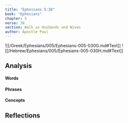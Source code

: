 ```yaml
---
title: "Ephesians 5:30"
book: "Ephesians"
chapter: 5
verse: 30
section: Walk as Husbands and Wives
author: Apostle Paul
---
```

![[/Greek/Ephesians/005/Ephesians-005-030G.md#Text]]
![[/Hebrew/Ephesians/005/Ephesians-005-030H.md#Text]]

## Analysis

#### Words

#### Phrases

#### Concepts

## Reflections
